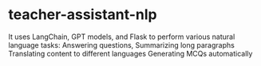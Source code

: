# teacher-assistant-nlp
It uses LangChain, GPT models, and Flask to perform various natural language tasks: Answering questions, Summarizing long paragraphs Translating content to different languages Generating MCQs automatically
